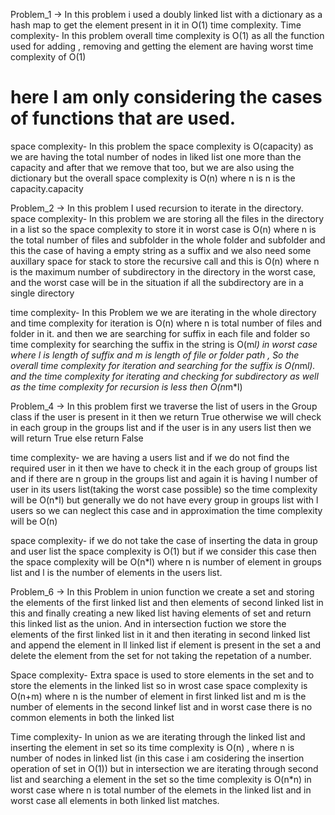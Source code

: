 Problem_1  ->
In this problem i used a doubly linked list with a dictionary as a hash map to get the element present in it in O(1) time complexity.
Time complexity-
In this problem overall time complexity is O(1) as all the function used for adding , removing and getting the element are having worst time complexity of O(1)
# here I am only considering the cases of functions that are used.
space complexity-
In this problem the space complexity is O(capacity) as we are having the total number of nodes in liked list one more than the capacity and after that we remove that too, but we are also using the dictionary but the overall space complexity is O(n) where n is n is the capacity.capacity


Problem_2  ->
In this problem I used recursion to iterate in the directory.
space complexity-
In this problem we are storing all the files in the directory in a list so the space complexity to store it in worst case is O(n) where n is the total number of files and subfolder in the whole folder and subfolder and this the case of having a empty string as a suffix
and we also need some auxillary space for stack to store the recursive call and this is O(n) where n is the maximum number of subdirectory in the directory in the worst case, and the worst case will be in the situation if all the subdirectory are in a single directory

time complexity-
In this Problem we we are iterating in the whole directory and time complexity for iteration is O(n) where n is total number of files and folder in it.
and then we are searching for suffix in each file and folder so time complexity for searching the suffix in the string is O(m*l) in worst case where l is length of suffix and m is length of file or folder path , So the overall time complexity for iteration and searching for the suffix is O(n*m*l).
and the time complexity for iterating and checking for subdirectory as well as the time complexity for recursion is less then O(n*m*l)




Problem_4  ->
In this problem first we traverse the list of users in the Group class if the user is present in it then we return True otherwise we will check in each group in the groups list and if the user is in any users list then we will return True else return False
 
time complexity-
we are having a users list and if we do not find the required user in it then we have to check it in the each group of groups list and if there are n group in the groups list and again it is having l number of user in its users list(taking the worst case possible) 
so the time complexity will be O(n*l) but generally we do not have every group in groups list with l users so we can neglect this case and in approximation the time complexity will be O(n)

space complexity-
if we do not take the case of inserting the data in group and user list the space complexity is O(1)
but if we consider this case then the space complexity will be O(n*l) where n is number of element in groups list and l is the number of elements in the users list.   
   
   

Problem_6  ->
In this Problem in union function we create a set and storing the elements of the first linked list and then elements of second linked list in this and finally creating a new liked list having elements of set and return this linked list as the union.
And in intersection fuction we store the elements of the first linked list in it and then iterating in second linked list and append the element in ll linked list if element is present in the set a and delete the element from the set for not taking the repetation of a number.

Space complexity-
Extra space is used to store elements in the set and to store the elements in the linked list so in wrost case space complexity is O(n+m) where n is the number of element in first linked list and m is the number of elements in the second linkef list and in worst case there is no common elements in both the linked list

Time complexity-
In union as we are iterating through the linked list and inserting the element in set so its time complexity is O(n) , where n is number of nodes in linked list (in this case i am cosidering the insertion operation of set in O(1))
but in intersection we are iterating through second list and searching a element in the set so the time complexity is O(n*n) in worst case where n is total number of the elemets in the linked list and in worst case all elements in both linked list matches.
